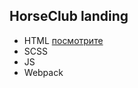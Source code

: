 ## HorseClub landing

- HTML [посмотрите](https://denisfriz.github.io/HorseClub/)
- SCSS
- JS
- Webpack
